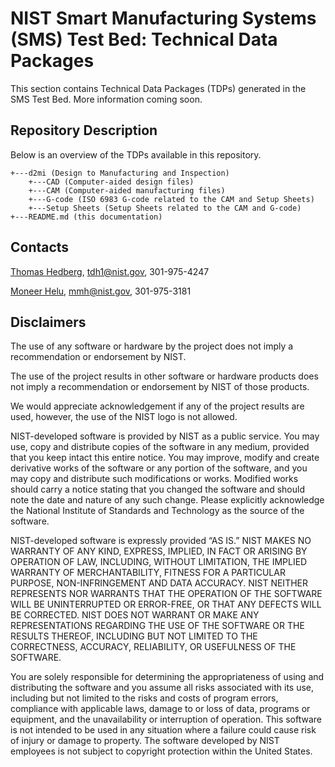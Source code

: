 # NIST Smart Manufacturing Systems (SMS) Test Bed: Technical Data Packages

This section contains Technical Data Packages (TDPs) generated in the SMS Test Bed. More information coming soon.

## Repository Description

Below is an overview of the TDPs available in this repository.

```
+---d2mi (Design to Manufacturing and Inspection)
    +---CAD (Computer-aided design files)
    +---CAM (Computer-aided manufacturing files)
    +---G-code (ISO 6983 G-code related to the CAM and Setup Sheets)
    +---Setup Sheets (Setup Sheets related to the CAM and G-code)
+---README.md (this documentation)
```

## Contacts

[Thomas Hedberg](http://www.nist.gov/el/msid/syseng/thedberg.cfm), tdh1@nist.gov, 301-975-4247

[Moneer Helu](http://www.nist.gov/el/msid/infotest/mhelu.cfm), mmh@nist.gov, 301-975-3181

## Disclaimers

The use of any software or hardware by the project does not imply a recommendation or endorsement by NIST.

The use of the project results in other software or hardware products does not imply a recommendation or endorsement by NIST of those products.

We would appreciate acknowledgement if any of the project results are used, however, the use of the NIST logo is not allowed.

NIST-developed software is provided by NIST as a public service. You may use, copy and distribute copies of the software in any medium, provided that you keep intact this entire notice. You may improve, modify and create derivative works of the software or any portion of the software, and you may copy and distribute such modifications or works. Modified works should carry a notice stating that you changed the software and should note the date and nature of any such change. Please explicitly acknowledge the National Institute of Standards and Technology as the source of the software.

NIST-developed software is expressly provided “AS IS.” NIST MAKES NO WARRANTY OF ANY KIND, EXPRESS, IMPLIED, IN FACT OR ARISING BY OPERATION OF LAW, INCLUDING, WITHOUT LIMITATION, THE IMPLIED WARRANTY OF MERCHANTABILITY, FITNESS FOR A PARTICULAR PURPOSE, NON-INFRINGEMENT AND DATA ACCURACY. NIST NEITHER REPRESENTS NOR WARRANTS THAT THE OPERATION OF THE SOFTWARE WILL BE UNINTERRUPTED OR ERROR-FREE, OR THAT ANY DEFECTS WILL BE CORRECTED. NIST DOES NOT WARRANT OR MAKE ANY REPRESENTATIONS REGARDING THE USE OF THE SOFTWARE OR THE RESULTS THEREOF, INCLUDING BUT NOT LIMITED TO THE CORRECTNESS, ACCURACY, RELIABILITY, OR USEFULNESS OF THE SOFTWARE.

You are solely responsible for determining the appropriateness of using and distributing the software and you assume all risks associated with its use, including but not limited to the risks and costs of program errors, compliance with applicable laws, damage to or loss of data, programs or equipment, and the unavailability or interruption of operation. This software is not intended to be used in any situation where a failure could cause risk of injury or damage to property. The software developed by NIST employees is not subject to copyright protection within the United States.
